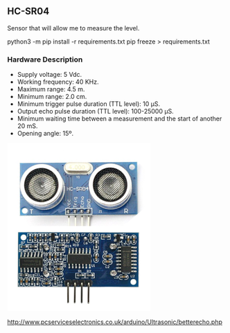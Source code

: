 ## HC-SR04
Sensor that will allow me to measure the level.

python3 -m pip install -r requirements.txt
pip freeze > requirements.txt

### Hardware Description
- Supply voltage: 5 Vdc.
- Working frequency: 40 KHz.
- Maximum range: 4.5 m.
- Minimum range: 2.0 cm.
- Minimum trigger pulse duration (TTL level): 10 μS.
- Output echo pulse duration (TTL level): 100-25000 μS.
- Minimum waiting time between a measurement and the start of another 20 mS.
- Opening angle: 15º.

![HC-SR04](./img/sensor_module.png)

http://www.pcserviceselectronics.co.uk/arduino/Ultrasonic/betterecho.php